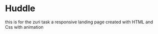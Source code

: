 # Huddle
this is for the zuri task
a responsive landing page
created with HTML and Css
with animation
